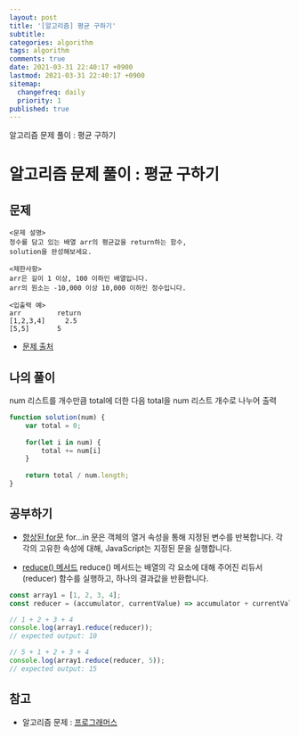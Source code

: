 ```yaml
---
layout: post
title: '[알고리즘] 평균 구하기'
subtitle: 
categories: algorithm
tags: algorithm
comments: true
date: 2021-03-31 22:40:17 +0900
lastmod: 2021-03-31 22:40:17 +0900
sitemap:
  changefreq: daily
  priority: 1
published: true
---
```


알고리즘 문제 풀이 : 평균 구하기<br />

# 알고리즘 문제 풀이 : 평균 구하기

## 문제 
```text
<문제 설명>
정수를 담고 있는 배열 arr의 평균값을 return하는 함수, 
solution을 완성해보세요.

<제한사항>
arr은 길이 1 이상, 100 이하인 배열입니다.
arr의 원소는 -10,000 이상 10,000 이하인 정수입니다.

<입출력 예>
arr	        return
[1,2,3,4]	  2.5
[5,5]       5
```

* [문제 출처](https://programmers.co.kr/learn/courses/30/lessons/12944)



## 나의 풀이
num 리스트를 개수만큼 total에 더한 다음
total을 num 리스트 개수로 나누어 출력

```javascript
function solution(num) {
    var total = 0;
    
    for(let i in num) {
        total += num[i]
    }
    
    return total / num.length;
}
```



## 공부하기
- [향상된 for문](https://developer.mozilla.org/ko/docs/Web/JavaScript/Guide/Loops_and_iteration#for...in_문)
for...in  문은 객체의 열거 속성을 통해 지정된 변수를 반복합니다. 각각의 고유한 속성에 대해, JavaScript는 지정된 문을 실행합니다.

- [reduce() 메서드](https://developer.mozilla.org/ko/docs/Web/JavaScript/Reference/Global_Objects/Array/Reduce)
reduce() 메서드는 배열의 각 요소에 대해 주어진 리듀서(reducer) 함수를 실행하고, 하나의 결과값을 반환합니다.
```javascript
const array1 = [1, 2, 3, 4];
const reducer = (accumulator, currentValue) => accumulator + currentValue;

// 1 + 2 + 3 + 4
console.log(array1.reduce(reducer));
// expected output: 10

// 5 + 1 + 2 + 3 + 4
console.log(array1.reduce(reducer, 5));
// expected output: 15

```


## 참고
- 알고리즘 문제 : [프로그래머스](https://programmers.co.kr)